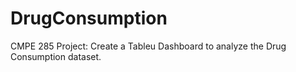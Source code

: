 # DrugConsumption
CMPE 285 Project: Create a Tableu Dashboard to analyze the Drug Consumption dataset.
